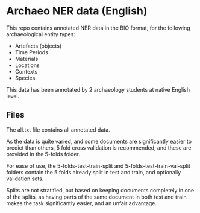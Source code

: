 # Archaeo NER data (English)

This repo contains annotated NER data in the BIO format, for the following archaeological entity types:

- Artefacts (objects)
- Time Periods
- Materials
- Locations
- Contexts
- Species

This data has been annotated by 2 archaeology students at native English level. 

## Files

The all.txt file contains all annotated data. 

As the data is quite varied, and some documents are significantly easier to predict than others, 5 fold cross validation is recommended, and these are provided in the 5-folds folder. 

For ease of use, the 5-folds-test-train-split and 5-folds-test-train-val-split folders contain the 5 folds already split in test and train, and optionally validation sets.  

Splits are not stratified, but based on keeping documents completely in one of the splits, as having parts of the same document in both test and train makes the task significantly easier, and an unfair advantage.

